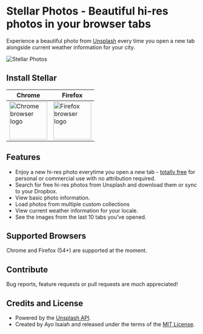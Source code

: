 # Stellar Photos - Beautiful hi-res photos in your browser tabs

Experience a beautiful photo from [Unsplash](https://unsplash.com/developers) every time you open a new tab alongside current weather information for your city.

![Stellar Photos](https://cdn.rawgit.com/ayoisaiah/stellar-photos/gh-pages/images/screenshot.jpg)

## Install Stellar

Chrome | Firefox 
-------|---------
<a href="https://chrome.google.com/webstore/detail/stellar-photos/dgjeipdebjigeaanhogpdjdjigogpjmo?hl=en"><img width="100" src="https://github.com/alrra/browser-logos/raw/master/src/chrome/chrome_256x256.png" alt="Chrome browser logo"></a> | <a href="https://stellarapp.photos/downloads/stellar_photos-1.11.15-an+fx-windows.xpi"><img width="100" src="https://github.com/alrra/browser-logos/raw/master/src/firefox/firefox_256x256.png" alt="Firefox browser logo"></a> 

## Features

- Enjoy a new hi-res photo everytime you open a new tab - [totally free](https://unsplash.com/license) for personal or commercial use with no attribution required.
- Search for free hi-res photos from Unsplash and download them or sync to your Dropbox.
- View basic photo information.
- Load photos from multiple custom collections
- View current weather information for your locale.
- See the images from the last 10 tabs you've opened.

## Supported Browsers

Chrome and Firefox (54+) are supported at the moment.

## Contribute

Bug reports, feature requests or pull requests are much appreciated!

## Credits and License

- Powered by the [Unsplash API](https://unsplash.com/developers).
- Created by Ayo Isaiah and released under the terms of the [MIT License](http://opensource.org/licenses/MIT).
